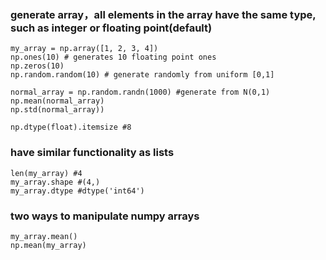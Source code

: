 ### generate array，all elements in the array have the same type, such as integer or floating point(default)

```
my_array = np.array([1, 2, 3, 4])
np.ones(10) # generates 10 floating point ones
np.zeros(10) 
np.random.random(10) # generate randomly from uniform [0,1]

normal_array = np.random.randn(1000) #generate from N(0,1)
np.mean(normal_array)
np.std(normal_array))

np.dtype(float).itemsize #8
```

### have similar functionality as lists

```
len(my_array) #4
my_array.shape #(4,)
my_array.dtype #dtype('int64')
```

### two ways to manipulate numpy arrays 

```
my_array.mean()
np.mean(my_array)
```

